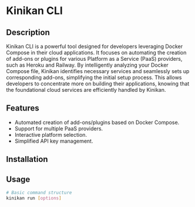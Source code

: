 # Kinikan CLI

## Description

Kinikan CLI is a powerful tool designed for developers leveraging Docker Compose in their cloud applications. It focuses on automating the creation of add-ons or plugins for various Platform as a Service (PaaS) providers, such as Heroku and Railway. By intelligently analyzing your Docker Compose file, Kinikan identifies necessary services and seamlessly sets up corresponding add-ons, simplifying the initial setup process. This allows developers to concentrate more on building their applications, knowing that the foundational cloud services are efficiently handled by Kinikan.

## Features

- Automated creation of add-ons/plugins based on Docker Compose.
- Support for multiple PaaS providers.
- Interactive platform selection.
- Simplified API key management.

## Installation

## Usage

```bash
# Basic command structure
kinikan run [options]


```
